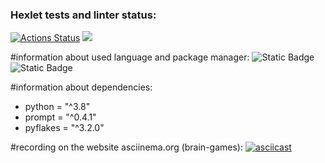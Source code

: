 ### Hexlet tests and linter status:
[![Actions Status](https://github.com/zhdanovandrey4207/python-project-49/actions/workflows/hexlet-check.yml/badge.svg)](https://github.com/zhdanovandrey4207/python-project-49/actions)
<a href="https://codeclimate.com/github/zhdanovandrey4207/python-project-49/test_coverage"><img src="https://api.codeclimate.com/v1/badges/a3a15b5a51236860b6e3/test_coverage" /></a>

#information about used language and package manager:
![Static Badge](https://img.shields.io/badge/language-python%203.10.12-%233776AB) ![Static Badge](https://img.shields.io/badge/package%20manager-poetry%201.8.2-%2360A5FA)

#information about dependencies:
- python = "^3.8"
- prompt = "^0.4.1"
- pyflakes = "^3.2.0"

#recording on the website asciinema.org (brain-games):
[![asciicast](https://asciinema.org/a/S2XkV4mlCM1GJQHCt0pzpSJS2.svg)](https://asciinema.org/a/S2XkV4mlCM1GJQHCt0pzpSJS2)




